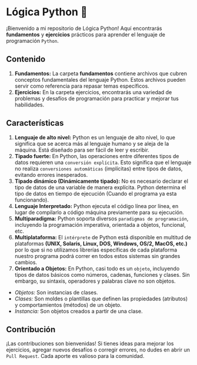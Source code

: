 # Lógica Python 🐍

¡Bienvenido a mi repositorio de Lógica Python! Aquí encontrarás **fundamentos** y **ejercicios** prácticos para aprender el lenguaje de programación `Python`.

## Contenido

1. **Fundamentos:** La carpeta **fundamentos** contiene archivos que cubren conceptos fundamentales del lenguaje Python. Estos archivos pueden servir como referencia para repasar temas específicos.
2. **Ejercicios:** En la carpeta ejercicios, encontrarás una variedad de problemas y desafíos de programación para practicar y mejorar tus habilidades.

## Características

1. **Lenguaje de alto nivel:** Python es un lenguaje de alto nivel, lo que significa que se acerca más al lenguaje humano y se aleja de la máquina. Está diseñado para ser fácil de leer y escribir.
2. **Tipado fuerte:** En Python, las operaciones entre diferentes tipos de datos requieren una `conversión explícita`. Esto significa que el lenguaje no realiza `conversiones automáticas` (implícitas) entre tipos de datos, evitando errores inesperados.
3. **Tipado dinámico (Dinámicamente tipado):** No es necesario declarar el tipo de datos de una variable de manera explícita. Python determina el tipo de datos en tiempo de ejecución (Cuando el programa ya esta funcionando).
4. **Lenguaje Interpretado:** Python ejecuta el código línea por línea, en lugar de compilarlo a código máquina previamente para su ejecución.
5. **Multiparadigma:** Python soporta diversos `paradigmas de programación`, incluyendo la programación imperativa, orientada a objetos, funcional, etc.
6. **Multiplataforma:** El `intérprete` de Python está disponible en multitud de plataformas **(UNIX, Solaris, Linux, DOS, Windows, OS/2, MacOS, etc.)** por lo que si no utilizamos librerías específicas de cada plataforma nuestro programa podrá correr en todos estos sistemas sin grandes cambios.
7. **Orientado a Objetos:** En Python, casi todo es un `objeto`, incluyendo tipos de datos básicos como números, cadenas, funciones y clases. Sin embargo, su sintaxis, operadores y palabras clave no son objetos.

- _Objetos:_ Son instancias de clases.
- _Clases:_ Son moldes o plantillas que definen las propiedades (atributos) y comportamientos (métodos) de un objeto.
- _Instancia:_ Son objetos creados a partir de una clase.

## Contribución

¡Las contribuciones son bienvenidas! Si tienes ideas para mejorar los ejercicios, agregar nuevos desafíos o corregir errores, no dudes en abrir un `Pull Request`. Cada aporte es valioso para la comunidad.
